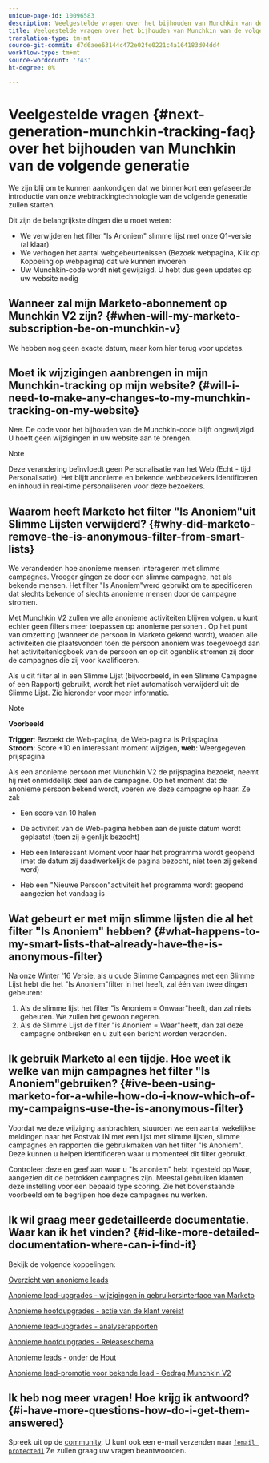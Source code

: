```yaml
---
unique-page-id: 10096583
description: Veelgestelde vragen over het bijhouden van Munchkin van de volgende generatie - Marketo Docs - Productdocumentatie
title: Veelgestelde vragen over het bijhouden van Munchkin van de volgende generatie
translation-type: tm+mt
source-git-commit: d7d6aee63144c472e02fe0221c4a164183d04dd4
workflow-type: tm+mt
source-wordcount: '743'
ht-degree: 0%

---
```



# Veelgestelde vragen {#next-generation-munchkin-tracking-faq} over het bijhouden van Munchkin van de volgende generatie

We zijn blij om te kunnen aankondigen dat we binnenkort een gefaseerde introductie van onze webtrackingtechnologie van de volgende generatie zullen starten.

Dit zijn de belangrijkste dingen die u moet weten:

* We verwijderen het filter &quot;Is Anoniem&quot; slimme lijst met onze Q1-versie (al klaar)
* We verhogen het aantal webgebeurtenissen (Bezoek webpagina, Klik op Koppeling op webpagina) dat we kunnen invoeren
* Uw Munchkin-code wordt niet gewijzigd. U hebt dus geen updates op uw website nodig

## Wanneer zal mijn Marketo-abonnement op Munchkin V2 zijn? {#when-will-my-marketo-subscription-be-on-munchkin-v}

We hebben nog geen exacte datum, maar kom hier terug voor updates.

## Moet ik wijzigingen aanbrengen in mijn Munchkin-tracking op mijn website? {#will-i-need-to-make-any-changes-to-my-munchkin-tracking-on-my-website}

Nee. De code voor het bijhouden van de Munchkin-code blijft ongewijzigd. U hoeft geen wijzigingen in uw website aan te brengen.

>[!NOTE]
>
>Deze verandering beïnvloedt geen Personalisatie van het Web (Echt - tijd Personalisatie). Het blijft anonieme en bekende webbezoekers identificeren en inhoud in real-time personaliseren voor deze bezoekers.

## Waarom heeft Marketo het filter &quot;Is Anoniem&quot;uit Slimme Lijsten verwijderd? {#why-did-marketo-remove-the-is-anonymous-filter-from-smart-lists}

We veranderden hoe anonieme mensen interageren met slimme campagnes. Vroeger gingen ze door een slimme campagne, net als bekende mensen. Het filter &quot;Is Anoniem&quot;werd gebruikt om te specificeren dat slechts bekende of slechts anonieme mensen door de campagne stromen.

Met Munchkin V2 zullen we alle anonieme activiteiten blijven volgen. u kunt echter geen filters meer toepassen op anonieme personen . Op het punt van omzetting (wanneer de persoon in Marketo gekend wordt), worden alle activiteiten die plaatsvonden toen de persoon anoniem was toegevoegd aan het activiteitenlogboek van de persoon en op dit ogenblik stromen zij door de campagnes die zij voor kwalificeren.

Als u dit filter al in een Slimme Lijst (bijvoorbeeld, in een Slimme Campagne of een Rapport) gebruikt, wordt het niet automatisch verwijderd uit de Slimme Lijst. Zie hieronder voor meer informatie.

>[!NOTE]
>
>**Voorbeeld**
>
>**Trigger**: Bezoekt de Web-pagina, de Web-pagina is Prijspagina\
>**Stroom**: Score +10 en interessant moment wijzigen,  **web**: Weergegeven prijspagina
>
>Als een anonieme persoon met Munchkin V2 de prijspagina bezoekt, neemt hij niet onmiddellijk deel aan de campagne. Op het moment dat de anonieme persoon bekend wordt, voeren we deze campagne op haar. Ze zal:
>
>* Een score van 10 halen
   >
   >
* De activiteit van de Web-pagina hebben aan de juiste datum wordt geplaatst (toen zij eigenlijk bezocht)
   >
   >
* Heb een Interessant Moment voor haar het programma wordt geopend (met de datum zij daadwerkelijk de pagina bezocht, niet toen zij gekend werd)
   >
   >
* Heb een &quot;Nieuwe Persoon&quot;activiteit het programma wordt geopend aangezien het vandaag is

>



## Wat gebeurt er met mijn slimme lijsten die al het filter &quot;Is Anoniem&quot; hebben? {#what-happens-to-my-smart-lists-that-already-have-the-is-anonymous-filter}

Na onze Winter &#39;16 Versie, als u oude Slimme Campagnes met een Slimme Lijst hebt die het &quot;Is Anoniem&quot;filter in het heeft, zal één van twee dingen gebeuren:

1. Als de slimme lijst het filter &quot;is Anoniem = Onwaar&quot;heeft, dan zal niets gebeuren. We zullen het gewoon negeren.
1. Als de Slimme Lijst de filter &quot;is Anoniem = Waar&quot;heeft, dan zal deze campagne ontbreken en u zult een bericht worden verzonden.

## Ik gebruik Marketo al een tijdje. Hoe weet ik welke van mijn campagnes het filter &quot;Is Anoniem&quot;gebruiken? {#ive-been-using-marketo-for-a-while-how-do-i-know-which-of-my-campaigns-use-the-is-anonymous-filter}

Voordat we deze wijziging aanbrachten, stuurden we een aantal wekelijkse meldingen naar het Postvak IN met een lijst met slimme lijsten, slimme campagnes en rapporten die gebruikmaken van het filter &quot;Is Anoniem&quot;. Deze kunnen u helpen identificeren waar u momenteel dit filter gebruikt.

Controleer deze en geef aan waar u &quot;Is anoniem&quot; hebt ingesteld op Waar, aangezien dit de betrokken campagnes zijn. Meestal gebruiken klanten deze instelling voor een bepaald type scoring. Zie het bovenstaande voorbeeld om te begrijpen hoe deze campagnes nu werken.

## Ik wil graag meer gedetailleerde documentatie. Waar kan ik het vinden? {#id-like-more-detailed-documentation-where-can-i-find-it}

Bekijk de volgende koppelingen:

[Overzicht van anonieme leads](https://nation.marketo.com/docs/DOC-2937)

[Anonieme lead-upgrades - wijzigingen in gebruikersinterface van Marketo](https://nation.marketo.com/docs/DOC-2938)

[Anonieme hoofdupgrades - actie van de klant vereist](https://nation.marketo.com/docs/DOC-2939)

[Anonieme lead-upgrades - analyserapporten](https://nation.marketo.com/docs/DOC-2940)

[Anonieme hoofdupgrades - Releaseschema](https://nation.marketo.com/docs/DOC-2961)

[Anonieme leads - onder de Hout](https://nation.marketo.com/docs/DOC-2962)

[Anonieme lead-promotie voor bekende lead - Gedrag Munchkin V2](https://nation.marketo.com/docs/DOC-2963)

## Ik heb nog meer vragen! Hoe krijg ik antwoord? {#i-have-more-questions-how-do-i-get-them-answered}

Spreek uit op de [community](https://nation.marketo.com/welcome). U kunt ook een e-mail verzenden naar [`[email protected]`](http://docs.marketo.com/cdn-cgi/l/email-protection#4c3f393c3c233e380c212d3e27293823622f232162) Ze zullen graag uw vragen beantwoorden.
